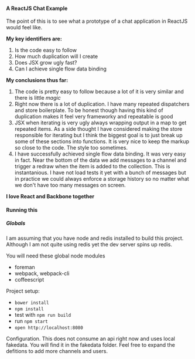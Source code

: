 #### A ReactJS Chat Example

The point of this is to see what a prototype of a chat application in ReactJS would feel like.

**My key identifiers are:**

1. Is the code easy to follow
2. How much duplication will I create
3. Does JSX grow ugly fast?
4. Can I achieve single flow data binding

**My conclusions thus far:**

1. The code is pretty easy to follow because a lot of it is very similar and there is little *magic*
2. Right now there is a lot of duplication. I have many repeated dispatchers and store boilerplate. To be honest though having this kind of duplication makes it feel very frameworky and repeatable is good
3. JSX when iterating is very ugly always wrapping output in a map to get repeated items. As a side thought I have considered making the store responsible for iterating but I think the biggest goal is to just break up some of these sections into functions. It is very nice to keep the markup so close to the code. The style too sometimes.
4. I have successfully achieved single flow data binding. It was very easy in fact. Near the bottom of the data we add messages to a channel and trigger a redraw when the item is added to the collection. This is instantanious. I have not load tests it yet with a bunch of messages but in practice we could always enforce a storage history so no matter what we don't have too many messages on screen.

**I love React and Backbone together**

#### Running this

##### Globals
I am assuming that you have node and redis installed to build this project. Although I am not quite using redis yet the dev server spins up redis.

You will need these global node modules
- foreman
- webpack, webpack-cli
- coffeescript

Project setup:

- `bower install`
- `npm install`
- test with `npm run build`
- run `npm start`
- `open http://localhost:8080`

Configuration. This does not consume an api right now and uses local fakedata. You will find it in the fakedata folder. Feel free to expand the defitions to add more channels and users. 

